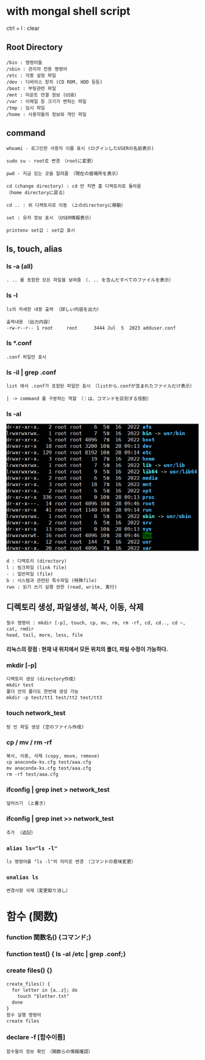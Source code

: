 # with mongal shell script

ctrl + l : clear

## Root Directory
```
/bin : 명령어들
/sbin : 관리자 전용 명령어
/etc : 각종 설정 파일
/dev : 디바이스 장치 (CD ROM, HDD 등등)
/boot : 부팅관련 파일
/mnt : 마운트 연결 정보 (USB)
/var : 이메일 등 크기가 변하는 파일
/tmp : 임시 파일
/home : 사용자들의 정보와 개인 파일
```

## command
```
whoami - 로그인한 사용자 이름 표시 (ログインしたUSERの名前表示)

sudo su - root로 변경　（rootに変更）

pwd - 지금 있는 곳을 알려줌　（現在の居場所を表示）

cd (change directory) : cd 만 치면 홈 디렉토리로 돌아옴 
（home directoryに戻る）

cd .. : 위 디렉토리로 이동　（上のdirectoryに移動）

set : 유저 정보 표시　（USER情報表示）

printenv set값 : set값 표시　
```
## ls, touch, alias
### ls -a (all)
```text
. .. 를 포함한 모든 파일을 보여줌　（. .. を含んだすべてのファイルを表示）
```
### ls -l
```text
ls의 자세한 내용 출력 （詳しい内容を出力）

출력내용　（出力内容）
-rw-r--r-- 1 root     root      3444 Jul  5  2023 adduser.conf
```
### ls *.conf
```text
.conf 파일만 표시
```
### ls -il | grep .conf
```text
list 에서 .conf가 포함된 파일만 표시　（listから.confが含まれたファイルだけ表示）

| -> command 를 구분하는 역할　（｜は、コマンドを区別する役割）
```
### ls -al
![결과창](../lsal.png)
```
d : 디렉토리 (directory)
l : 링크파일 (link file)
- : 일반파일 (file)
b : 시스템과 관련된 특수파일 (特殊file)
rwx : 읽기 쓰기 실행 권한 (read, write, 実行)
```
## 디렉토리 생성, 파일생성, 복사, 이동, 삭제
```
필수 명령어 : mkdir [-p], touch, cp, mv, rm, rm -rf, cd, cd.., cd ~, cat, rmdir
head, tail, more, less, file
```

#### 리눅스의 장점 : 현재 내 위치에서 모든 위치의 폴더, 파일 수정이 가능하다.

### mkdir [-p]
```text
디렉토리 생성 (directory作成)
mkdir test
폴더 안의 폴더도 한번에 생성 가능
mkdir -p test/tt1 test/tt2 test/tt3
```

### touch network_test 
```text
텅 빈 파일 생성 (空のファイル作成)
```

### cp / mv / rm -rf
```
복사, 이동, 삭제 (copy, move, remove)
cp anaconda-ks.cfg test/aaa.cfg
mv anaconda-ks.cfg test/aaa.cfg
rm -rf test/aaa.cfg
```

### ifconfig | grep inet > network_test
```text
덮어쓰기　（上書き）
```
### ifconfig | grep inet >> network_test 
```text
추가 （追記）
```

### `alias ls="ls -l"` 
```text
ls 명령어를 "ls -l"의 의미로 변경　（コマンドの意味変更）
```

### `unalias ls `
```text 
변경사항 삭제（変更取り消し）
```

# 함수 (関数)

### function 関数名() {コマンド;}
### function test() { ls -al /etc | grep .conf;}
### create files() {}

```
create_files() {
  for letter in {a..z}; do
    touch "$letter.txt"
  done
}
함수 실행 명령어
create files
```

### declare -f [함수이름]
```text
함수들의 정보 확인　（関数らの情報確認）
```

